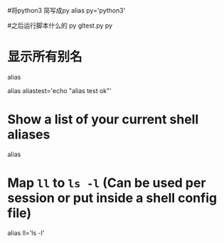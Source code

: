 
#将python3 简写成py
alias py='python3'

#之后运行脚本什么的 
py gltest.py
py

# 显示所有别名
alias


alias aliastest='echo "alias test ok"'

# Show a list of your current shell aliases
alias

# Map `ll` to `ls -l` (Can be used per session or put inside a shell config file)
alias ll='ls -l'
